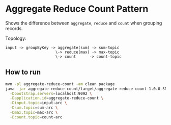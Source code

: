 # Aggregate Reduce Count Pattern

Shows the difference between `aggregate`, `reduce` and `count` when grouping records.

Topology:
```
input -> groupByKey -> aggregate(sum) -> sum-topic
                      \-> reduce(max) -> max-topic
                      \-> count      -> count-topic
```

## How to run

```bash
mvn -pl aggregate-reduce-count -am clean package
java -jar aggregate-reduce-count/target/aggregate-reduce-count-1.0.0-SNAPSHOT.jar \
  -Dbootstrap.servers=localhost:9092 \
  -Dapplication.id=aggregate-reduce-count \
  -Dinput.topic=input-arc \
  -Dsum.topic=sum-arc \
  -Dmax.topic=max-arc \
  -Dcount.topic=count-arc
```

